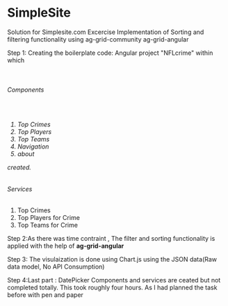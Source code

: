 # SimpleSite
Solution for Simplesite.com Excercise
Implementation of Sorting and filtering functionality using ag-grid-community ag-grid-angular

<p>Step 1: Creating the boilerplate code: Angular project  "NFLcrime" within which <p><br>
<h6>Components <h6><br>
  <ol>
    <li>Top Crimes </li>
    <li>Top Players </li>
    <li>Top Teams</li>
    <li>Navigation</li>
    <li>about</li>
  </ol><p>created.</p>
  <h6>Services </h6>
  <ol>
    <li>Top Crimes</li>
    <li>Top Players for Crime</li>
    <li>Top Teams for Crime</li>
  </ol>

<p>Step 2:As there was time contraint , The filter and sorting functionality is applied with the help of <strong>ag-grid-angular</strong></p>

<p>Step 3: The visulaization is done using Chart.js using the JSON data(Raw  data model, No API Consumption)</p>

<p>Step 4:Last part : DatePicker Components and services are ceated but not completed totally. This took roughly four hours. As I had
planned the task before with pen and paper</p>
